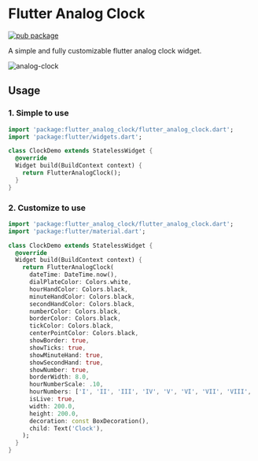 # Flutter Analog Clock

[![pub package](https://img.shields.io/pub/v/flutter_analog_clock.svg)](https://pub.dev/packages/flutter_analog_clock)

A simple and fully customizable flutter analog clock widget.

<img src="https://i.ibb.co/C54DXLw/analog-clock.gif" alt="analog-clock" border="0">

## Usage

### 1. Simple to use
```dart
import 'package:flutter_analog_clock/flutter_analog_clock.dart';
import 'package:flutter/widgets.dart';

class ClockDemo extends StatelessWidget {
  @override
  Widget build(BuildContext context) {
    return FlutterAnalogClock();
  }
}
```

### 2. Customize to use
```dart
import 'package:flutter_analog_clock/flutter_analog_clock.dart';
import 'package:flutter/material.dart';

class ClockDemo extends StatelessWidget {
  @override
  Widget build(BuildContext context) {
    return FlutterAnalogClock(
      dateTime: DateTime.now(),
      dialPlateColor: Colors.white,
      hourHandColor: Colors.black,
      minuteHandColor: Colors.black,
      secondHandColor: Colors.black,
      numberColor: Colors.black,
      borderColor: Colors.black,
      tickColor: Colors.black,
      centerPointColor: Colors.black,
      showBorder: true,
      showTicks: true,
      showMinuteHand: true,
      showSecondHand: true,
      showNumber: true,
      borderWidth: 8.0,
      hourNumberScale: .10,
      hourNumbers: ['I', 'II', 'III', 'IV', 'V', 'VI', 'VII', 'VIII', 'IX', 'X', 'XI', 'XII'],
      isLive: true,
      width: 200.0,
      height: 200.0,
      decoration: const BoxDecoration(),
      child: Text('Clock'),
    );
  }
}
```